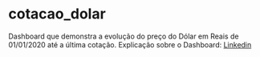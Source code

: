 # cotacao_dolar
Dashboard que demonstra a evolução do preço do Dólar em Reais de 01/01/2020 até a última cotação.
Explicação sobre o Dashboard:
[Linkedin](https://www.linkedin.com/pulse/dashboard-de-cota%C3%A7%C3%B5es-do-d%C3%B3lar-atualiz%C3%A1vel-raphael-vieira-qy25f/?trackingId=3y3Z9sE9Q%2BuWIvo1AnGpsw%3D%3D)

